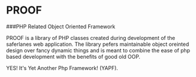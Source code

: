 PROOF
=====

###PHP Related Object Oriented Framework

PROOF is a library of PHP classes created during development of the
saferlanes web application. The library pefers maintainable object
oreinted design over fancy dynamic things and is meant to combine the ease of php based development with the benefits of good old OOP.

YES! It's Yet Another Php Framework! (YAPF).
